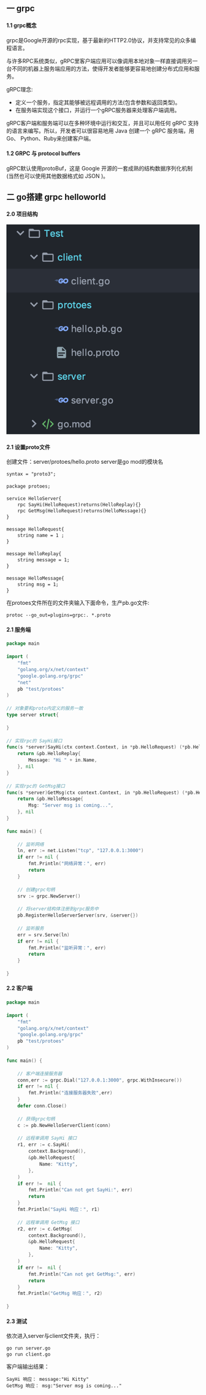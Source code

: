 ## 一 grpc

#### 1.1 grpc概念

grpc是Google开源的rpc实现，基于最新的HTTP2.0协议，并支持常见的众多编程语言。

与许多RPC系统类似，gRPC里客户端应用可以像调用本地对象一样直接调用另一台不同的机器上服务端应用的方法，使得开发者能够更容易地创建分布式应用和服务。  

gRPC理念:
- 定义一个服务，指定其能够被远程调用的方法(包含参数和返回类型)。
- 在服务端实现这个接口，并运行一个gRPC服务器来处理客户端调用。

gRPC客户端和服务端可以在多种环境中运行和交互，并且可以用任何 gRPC 支持的语言来编写。所以，开发者可以很容易地用 Java 创建一个 gRPC 服务端，用 Go、 Python、Ruby来创建客户端。

#### 1.2 GRPC 与 protocol buffers

gRPC默认使用protoBuf，这是 Google 开源的一套成熟的结构数据序列化机制(当然也可以使用其他数据格式如 JSON )。

## 二 go搭建 grpc helloworld

#### 2.0 项目结构

![](../images/Golang/rpc-02.png)

#### 2.1 设置proto文件

创建文件：server/protoes/hello.proto    server是go mod的模块名
```
syntax = "proto3";

package protoes;

service HelloServer{
    rpc SayHi(HelloRequest)returns(HelloReplay){}
    rpc GetMsg(HelloRequest)returns(HelloMessage){}
}

message HelloRequest{
    string name = 1 ;
}

message HelloReplay{
    string message = 1;
}

message HelloMessage{
    string msg = 1;
}
```

在protoes文件所在的文件夹输入下面命令，生产pb.go文件:
```
protoc --go_out=plugins=grpc:. *.proto
```

#### 2.1 服务端

```go
package main

import (
	"fmt"
	"golang.org/x/net/context"
	"google.golang.org/grpc"
	"net"
	pb "test/protoes"
)

// 对象要和proto内定义的服务一致
type server struct{

}

// 实现rpc的 SayHi接口
func(s *server)SayHi(ctx context.Context, in *pb.HelloRequest) (*pb.HelloReplay, error){
	return &pb.HelloReplay{
		Message: "Hi " + in.Name,
	}, nil
}

// 实现rpc的 GetMsg接口
func(s *server)GetMsg(ctx context.Context, in *pb.HelloRequest) (*pb.HelloMessage, error){
	return &pb.HelloMessage{
		Msg: "Server msg is coming...",
	}, nil
}

func main() {

	// 监听网络
	ln, err := net.Listen("tcp", "127.0.0.1:3000")
	if err != nil {
		fmt.Println("网络异常：", err)
		return
	}

	// 创建grpc句柄
	srv := grpc.NewServer()

	// 将server结构体注册到grpc服务中
	pb.RegisterHelloServerServer(srv, &server{})

	// 监听服务
	err = srv.Serve(ln)
	if err != nil {
		fmt.Println("监听异常：", err)
		return
	}

}

```

#### 2.2 客户端

```go
package main

import (
	"fmt"
	"golang.org/x/net/context"
	"google.golang.org/grpc"
	pb "test/protoes"
)

func main() {

	// 客户端连接服务器
	conn,err := grpc.Dial("127.0.0.1:3000", grpc.WithInsecure())
	if err != nil {
		fmt.Println("连接服务器失败",err)
	}
	defer conn.Close()

	// 获得grpc句柄
	c := pb.NewHelloServerClient(conn)

	// 远程单调用 SayHi 接口
	r1, err := c.SayHi(
		context.Background(),
		&pb.HelloRequest{
			Name: "Kitty",
		},
	)
	if err !=  nil {
		fmt.Println("Can not get SayHi:", err)
		return
	}
	fmt.Println("SayHi 响应：", r1)

	// 远程单调用 GetMsg 接口
	r2, err := c.GetMsg(
		context.Background(),
		&pb.HelloRequest{
			Name: "Kitty",
		},
	)
	if err !=  nil {
		fmt.Println("Can not get GetMsg:", err)
		return
	}
	fmt.Println("GetMsg 响应：", r2)

}

```

#### 2.3 测试

依次进入server与client文件夹，执行：
```
go run server.go
go run client.go
```
客户端输出结果：
```
SayHi 响应： message:"Hi Kitty" 
GetMsg 响应： msg:"Server msg is coming..." 
```